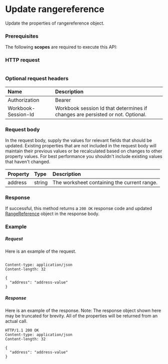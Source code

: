 # Update rangereference

Update the properties of rangereference object.
### Prerequisites
The following **scopes** are required to execute this API: 
### HTTP request
<!-- { "blockType": "ignored" } -->
```http

```
### Optional request headers
| Name       | Description|
|:-----------|:-----------|
| Authorization  | Bearer <code>|
| Workbook-Session-Id  | Workbook session Id that determines if changes are persisted or not. Optional.|

### Request body
In the request body, supply the values for relevant fields that should be updated. Existing properties that are not included in the request body will maintain their previous values or be recalculated based on changes to other property values. For best performance you shouldn't include existing values that haven't changed.

| Property	   | Type	|Description|
|:---------------|:--------|:----------|
|address|string|The worksheet containing the current range.|

### Response
If successful, this method returns a `200 OK` response code and updated [RangeReference](../resources/rangereference.md) object in the response body.
### Example
##### Request
Here is an example of the request.
<!-- {
  "blockType": "request",
  "name": "update_rangereference"
}-->
```http

Content-type: application/json
Content-length: 32

{
  "address": "address-value"
}
```
##### Response
Here is an example of the response. Note: The response object shown here may be truncated for brevity. All of the properties will be returned from an actual call.
<!-- {
  "blockType": "response",
  "truncated": true,
  "@odata.type": "microsoft.graph.rangereference"
} -->
```http
HTTP/1.1 200 OK
Content-type: application/json
Content-length: 32

{
  "address": "address-value"
}
```

<!-- uuid: 8fcb5dbc-d5aa-4681-8e31-b001d5168d79
2015-10-25 14:57:30 UTC -->
<!-- {
  "type": "#page.annotation",
  "description": "Update rangereference",
  "keywords": "",
  "section": "documentation",
  "tocPath": ""
}-->